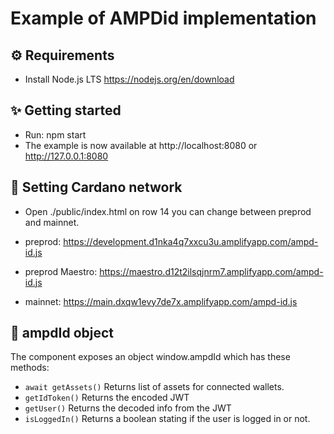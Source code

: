 # Example of AMPDid implementation

## ⚙️ Requirements
- Install Node.js LTS https://nodejs.org/en/download

## ✨ Getting started
- Run: npm start
- The example is now available at http://localhost:8080 or http://127.0.0.1:8080

## 🛜 Setting Cardano network
- Open ./public/index.html on row 14 you can change between preprod and mainnet.
- preprod: https://development.d1nka4q7xxcu3u.amplifyapp.com/ampd-id.js
- preprod Maestro: https://maestro.d12t2ilsqjnrm7.amplifyapp.com/ampd-id.js

- mainnet: https://main.dxqw1evy7de7x.amplifyapp.com/ampd-id.js

## 🧠 ampdId object
The component exposes an object window.ampdId which has these methods: 
- `await getAssets()` Returns list of assets for connected wallets.
- `getIdToken()` Returns the encoded JWT
-  `getUser()` Returns the decoded info from the JWT
- `isLoggedIn()` Returns a boolean stating if the user is logged in or not.